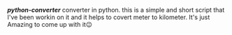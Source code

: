 ***python-converter***
converter in python. this is a simple and short script that I've been workin on it and it helps to covert meter to kilometer.
It's just Amazing to come up with it😉
